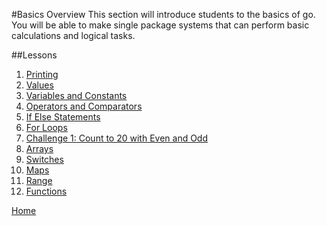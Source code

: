 #Basics Overview
This section will introduce students to the basics of go. You will be able to make single package systems that can perform basic calculations and logical tasks.

##Lessons
1. [Printing](./printing/printing.md)
1. [Values](./values/values.md)
1. [Variables and Constants](./vars-consts/vars-consts.md)
1. [Operators and Comparators](./operators-comparators/operators-comparators.md)
1. [If Else Statements](./if-else/if-else.md)
1. [For Loops](for/for.md)
1. [Challenge 1: Count to 20 with Even and Odd](../challenges/basics/20-even-odd/20-even-odd.md)
1. [Arrays](arrays/arrays.md)
1. [Switches](switches/switches.md)
1. [Maps](maps/maps.md)
1. [Range](range/range.md)
1. [Functions](functions/functions.md)

[Home](../README.md)
